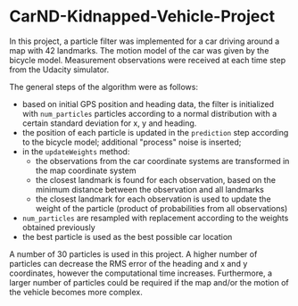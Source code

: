 # CarND-Kidnapped-Vehicle-Project
In this project, a particle filter was implemented for a car driving around a map with 42 landmarks. The motion model of the car was given by the bicycle model. Measurement observations were received at each time step from the Udacity simulator. 

The general steps of the algorithm were as follows:

* based on initial GPS position and heading data, the filter is initialized with ```num_particles``` particles according to a normal distribution with a certain standard deviation for x, y and heading.
* the position of each particle is updated in the ```prediction``` step according to the bicycle model; additional "process" noise is inserted;
* in the ```updateWeights``` method:
	* the observations from the car coordinate systems are transformed in the map coordinate system
	* the closest landmark is found for each observation, based on the minimum distance between the observation and all landmarks
	* the closest landmark for each observation is used to update the weight of the particle (product of probabilities from all observations)
* ```num_particles``` are resampled with replacement according to the weights obtained previously 
* the best particle is used as the best possible car location

A number of 30 particles is used in this project. A higher number of particles can decrease the RMS error of the heading and x and y coordinates, however the computational time increases. Furthermore, a larger number of particles could be required if the map and/or the motion of the vehicle becomes more complex. 